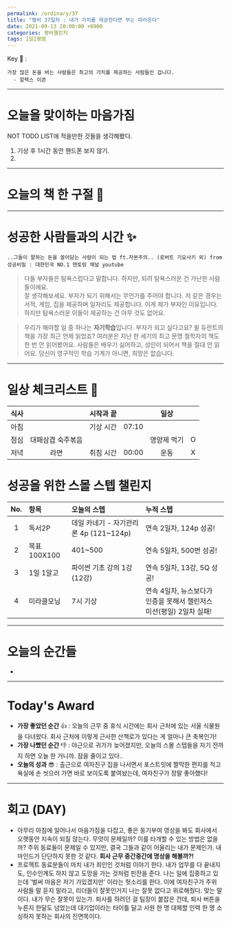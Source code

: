 ```yaml
---
permalink: /ordinary/37
title: "평비 37일차 : 내가 가치를 제공한다면 부는 따라온다"
date: 2021-09-13 20:00:00 +0900
categories: 평비챌린지
tags: 1일1평범
---  
```

Key 🔑 :   
```
가장 많은 돈을 버는 사람들은 최고의 가치를 제공하는 사람들인 겁니다.
  - 알렉스 이콘
```

---
# 오늘을 맞이하는 마음가짐
NOT TODO LIST에 적을만한 것들을 생각해봤다.  
1. 기상 후 1시간 동안 핸드폰 보지 않기.  
2. 

---
# 오늘의 책 한 구절 📕

---
# 성공한 사람들과의 시간 ✨
`..그들이 말하는 돈을 쓸어담는 사람이 되는 법 ft.자본주의.. (로버트 기요사키 외) from 성공비밀 : 대한민국 NO.1 멘토링 채널 youtube`
  > 다들 부자들은 탐욕스럽다고 말합니다. 하지만, 되려 탐욕스러운 건 가난한 사람들이에요.  
  > 잘 생각해보세요. 부자가 되기 위해서는 무언가를 주어야 합니다. 저 같은 경우는 서적, 게임, 집을 제공하며 일자리도 제공합니다. 이게 제가 부자인 이유입니다. 하지만 탐욕스러운 이들이 제공하는 건 아무 것도 없어요.  

  > 우리가 해야할 일 중 하나는 **자기학습**입니다. 부자가 되고 싶다고요? 윌 듀란트의 책을 가장 최근 언제 읽었죠? 여러분은 지난 한 세기의 최고 문명 철학자의 책도 한 번 안 읽어봤어요. 사람들은 배우기 싫어하고, 성인이 되어서 책을 절대 안 읽어요. 당신이 영구적인 학습 기계가 아니면, 희망은 없습니다. 

---
# 일상 체크리스트 📃

| 식사 |  | 시작과 끝 |  | 일상 |  |
|:----:|:----:|:----:|:----:|:----:|:----:|
| 아침 |  | 기상 시간 | 07:10 |  |  |
| 점심 | 대패삼겹 숙주볶음 |  |  | 영양제 먹기 | O |
| 저녁 | 라면 | 취침 시간 | 00:00 | 운동 | X |

# 성공을 위한 스몰 스텝 챌린지

| No. | 항목 | 오늘의 스텝 | 누적 스텝 |
|:----:|:----|:----|:----|
| 1 | 독서2P | 데일 카네기 - 자기관리론 4p (121~124p) | 연속 2일차, 124p 성공! |
| 2 | 목표 100X100 | 401~500 | 연속 5일차, 500번 성공! |
| 3 | 1일 1알고 | 파이썬 기초 강의 1강 (12강)  | 연속 5일차, 13강, 5Q 성공! |
| 4 | 미라클모닝 | 7시 기상 | 연속 4일차, 뉴스보다가 인증을 못해서 챌린저스 미션(평일) 2일차 실패! |

---
# 오늘의 순간들
- 

---
# Today's Award
- **가장 좋았던 순간** 👍 : 오늘의 근무 중 휴식 시간에는 회사 근처에 있는 서울 식물원을 다녀왔다. 회사 근처에 이렇게 근사한 산책로가 있다는 게 얼마나 큰 축복인가!
- **가장 나빴던 순간** 👎 : 야근으로 귀가가 늦어졌지만, 오늘의 스몰 스텝들을 자기 전까지 하면 오늘 한 거니까. 잠을 줄이고 있다..
- **오늘의 성과** 😎 : 출근으로 여자친구 집을 나서면서 포스트잇에 짤막한 편지를 적고 욕실에 손 씻으러 가면 바로 보이도록 붙여놨는데, 여자친구가 정말 좋아했다!

---
# 회고 (DAY)
- 아무리 아침에 일어나서 마음가짐을 다잡고, 좋은 동기부여 영상을 봐도 회사에서 오랫동안 지속이 되질 않는다. 무엇이 문제일까? 이를 타개할 수 있는 방법은 없을까? 주위 동료들이 문제일 수 있지만, 결국 그들과 같이 어울리는 내가 문제인가. 내 마인드가 단단하지 못한 것 같다. **회사 근무 중간중간에 명상을 해볼까?!**
- 프로젝트 동료분들이 마치 내가 죄인인 것처럼 이야기 한다. 내가 업무를 다 끝내지도, 인수인계도 하지 않고 도망을 가는 것처럼 핀잔을 준다. 나는 일에 집중하고 있는데 '벌써 마음은 저기 가있겠지만' 이라는 헛소리를 한다. 이에 여자친구가 주위 사람들 말 듣지 말라고, 리더들이 잘못인거지 나는 잘못 없다고 위로해줬다. 맞는 말이다. 내가 무슨 잘못이 있는가. 퇴사를 하려던 걸 팀장이 붙잡은 건데, 퇴사 버튼을 누른지 한달도 넘었는데 대기업이라는 타이틀 달고 사원 한 명 대체할 인력 한 명 소싱하지 못하는 회사의 진면목이다.